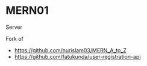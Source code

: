 # MERN01

Server

Fork of 
 -   https://github.com/nurislam03/MERN_A_to_Z
 -   https://github.com/fatukunda/user-registration-api